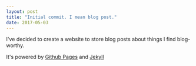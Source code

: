 ```yaml
---
layout: post
title: "Initial commit. I mean blog post."
date: 2017-05-03
---
```


I've decided to create a website to store blog posts about things I find blog-worthy.

It's powered by [Github Pages](https://pages.github.com/) and [Jekyll](http://jekyllrb.com)
